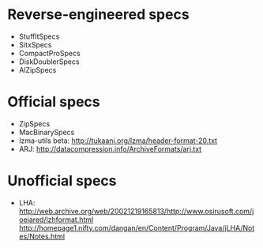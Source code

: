 # Reverse-engineered specs #

  * StuffItSpecs
  * SitxSpecs
  * CompactProSpecs
  * DiskDoublerSpecs
  * AlZipSpecs

# Official specs #

  * ZipSpecs
  * MacBinarySpecs
  * lzma-utils beta: http://tukaani.org/lzma/header-format-20.txt
  * ARJ: http://datacompression.info/ArchiveFormats/arj.txt

# Unofficial specs #

  * LHA: http://web.archive.org/web/20021219165813/http://www.osirusoft.com/joejared/lzhformat.html http://homepage1.nifty.com/dangan/en/Content/Program/Java/jLHA/Notes/Notes.html